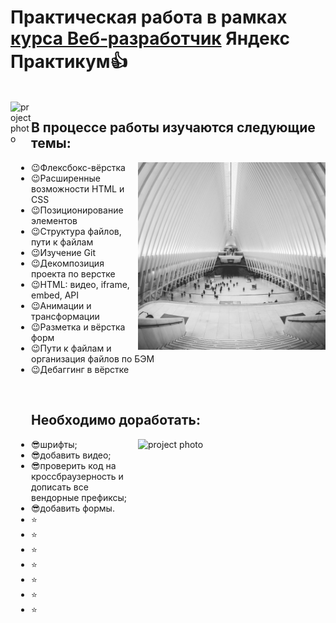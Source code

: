 # Практическая работа в рамках [курса Веб‑разработчик](https://practicum.yandex.ru/web/) Яндекс Практикум:thumbsup:

<br/>

<img align="left" src="https://media.giphy.com/media/xTiTnlanlqxnyENcZi/giphy.gif" alt="project photo" height="825" width="33">

## В процессе работы изучаются следующие темы:

<img align="right" src="./images/cards-interliving.png" height="300" width="300">

 + :wink:Флексбокс-вёрстка
 + :wink:Расширенные возможности HTML и CSS
 + :wink:Позиционирование элементов
 + :wink:Структура файлов, пути к файлам
 + :wink:Изучение Git
 + :wink:Декомпозиция проекта по верстке
 + :wink:HTML: видео, iframe, embed, API
 + :wink:Анимации и трансформации
 + :wink:Разметка и вёрстка форм
 + :wink:Пути к файлам и организация файлов по БЭМ
 + :wink:Дебаггинг в вёрстке

<br clear="right"/>


## Необходимо доработать:

<img align="right" src="https://media.giphy.com/media/k0ijJhqrUP4T2EvmJ1/giphy.gif" alt="project photo" height="300" width="300">


 + :sunglasses:шрифты;
 + :sunglasses:добавить видео;
 + :sunglasses:проверить код на кроссбраузерность и дописать все вендорные префиксы;
 + :sunglasses:добавить формы.
 + :star:
 + :star:
 + :star:
 + :star:
 + :star:
 + :star:
 + :star:

 <br clear="right"/>
 <br clear="left"/>



